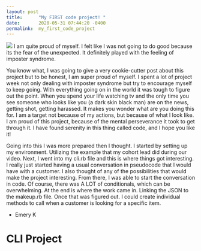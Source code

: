 ```yaml
---
layout: post
title:      "My FIRST code project! "
date:       2020-05-31 07:44:20 -0400
permalink:  my_first_code_project
---
```




![](https://ibb.co/WpTfs3Pt)
I am quite proud of myself. I felt like I was not going to do good because its the fear of the unexpected. It definitely played with the feeling of imposter syndrome. 



You know what, I was going to give a very cookie-cutter post about this project but to be honest, I am super proud of myself. I spent a lot of project week not only dealing with imposter syndrome but try to encourage myself to keep going. With everything going on in the world it was tough to figure out the point. When you spend your life watching tv and the only time you see someone who looks like you (a dark skin black man) are on the news, getting shot, getting harassed. It makes you wonder what are you doing this for. I am a target not because of my actions, but because of what I look like. I am proud of this project, because of the mental perseverance it took to get through it. I have found serenity in this thing called code, and I hope you like it!



Going into this I was more prepared then I thought. I started by setting up my environment. Utilizing the example that my cohort lead did during our video. Next, I went into my cli.rb file and this is where things got interesting. I really just started having a usual conversation in pseudocode that I would have with a customer. I also thought of any of the possibilities that would make the project interesting. From there, I was able to start the conversation in code. Of course, there was A LOT of conditionals, which can be overwhelming. At the end is where the work came in. Linking the JSON to the makeup.rb file. Once that was figured out. I could create individual methods to call when a customer is looking for a specific item. 

- Emery K

# CLI Project 

